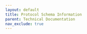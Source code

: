 ```yaml
---
layout: default
title: Protocol Schema Information
parent: Technical Documentation
nav_exclude: true
---
```

